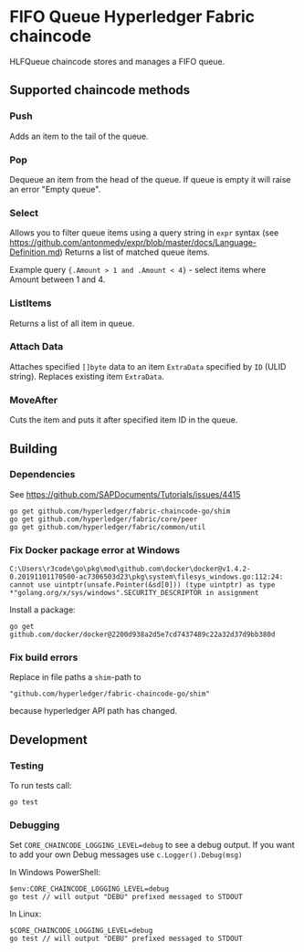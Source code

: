 # FIFO Queue Hyperledger Fabric chaincode

HLFQueue chaincode stores and manages a FIFO queue.


## Supported chaincode methods

### Push

Adds an item to the tail of the queue.

### Pop

Dequeue an item from the head of the queue. If queue is empty it will raise an error "Empty queue".

### Select

Allows you to filter queue items using a query string in `expr` syntax (see https://github.com/antonmedv/expr/blob/master/docs/Language-Definition.md)
Returns a list of matched queue items.

Example query `{.Amount > 1 and .Amount < 4}` - select items where Amount between 1 and 4.

### ListItems

Returns a list of all item in queue.

### Attach Data

Attaches specified `[]byte` data to an item `ExtraData` specified by `ID` (ULID string).
Replaces existing item `ExtraData`.

### MoveAfter

Cuts the item and puts it after specified item ID in the queue.


## Building


### Dependencies 

See https://github.com/SAPDocuments/Tutorials/issues/4415

	go get github.com/hyperledger/fabric-chaincode-go/shim
	go get github.com/hyperledger/fabric/core/peer
	go get github.com/hyperledger/fabric/common/util


### Fix Docker package error at Windows

`C:\Users\r3code\go\pkg\mod\github.com\docker\docker@v1.4.2-0.20191101170500-ac7306503d23\pkg\system\filesys_windows.go:112:24: cannot use uintptr(unsafe.Pointer(&sd[0])) (type uintptr) as type *"golang.org/x/sys/windows".SECURITY_DESCRIPTOR in assignment`

Install a package:

	go get github.com/docker/docker@2200d938a2d5e7cd7437489c22a32d37d9bb380d


### Fix build errors

Replace in file paths a `shim`-path to 

	"github.com/hyperledger/fabric-chaincode-go/shim"

because hyperledger API path has changed.

## Development

### Testing 

To run tests call:

	go test

### Debugging 

Set `CORE_CHAINCODE_LOGGING_LEVEL=debug` to see a debug output.
If you want to add your own Debug messages use `c.Logger().Debug(msg)`

In Windows PowerShell:

	$env:CORE_CHAINCODE_LOGGING_LEVEL=debug
	go test // will output "DEBU" prefixed messaged to STDOUT

In Linux:

	$CORE_CHAINCODE_LOGGING_LEVEL=debug
	go test // will output "DEBU" prefixed messaged to STDOUT




